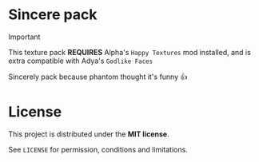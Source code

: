 # Sincere pack
> [!IMPORTANT]
> This texture pack **REQUIRES** Alpha's `Happy Textures` mod installed, and is extra compatible with Adya's `Godlike Faces`

Sincerely pack because phantom thought it's funny 👍

# License

This project is distributed under the **MIT license**.

See `LICENSE` for permission, conditions and limitations.
